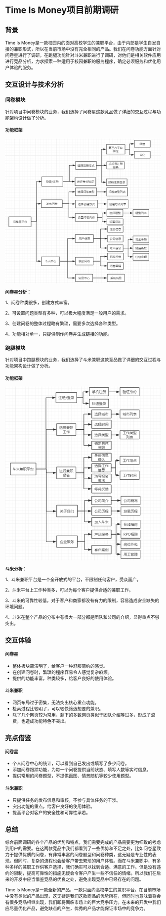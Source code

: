 # Time Is Money项目前期调研
## 背景
Time Is Money是一款校园内的面对高校学生的兼职平台，由于内部是学生自发自接的兼职形式，所以在当前市场中没有完全相同的产品。我们在问卷功能方面针对问卷星进行了调研，在跑腿功能针对斗米兼职进行了调研，对他们是相关软件应用进行竞品分析，力求探索一种适用于校园兼职的服务程序，确定必须服务和优化用户体验的服务。

## 交互设计与技术分析
### 问卷模块
针对项目中问卷模块的业务，我们选择了问卷星这款竞品做了详细的交互过程与功能架构设计做了分析。

#### 功能框架
![](./pic/wenjuanxing.png)

**问卷星分析：**

1、问卷种类很多，创建方式丰富。

2、可设置问题类型有多种，可以极大程度满足一般用户的需求。

3、创建问卷的整体过程略有繁琐，需要多次选择各种类型。

4、功能相对单一，只提供制作问卷并生成链接的功能。


### 跑腿模块
针对项目中跑腿模块的业务，我们选择了斗米兼职这款竞品做了详细的交互过程与功能架构设计做了分析。
#### 功能框架
![](./pic/doumi.png)

**斗米分析：**

1、斗米兼职平台是一个全开放式的平台，不限制任何客户，受众面广。

2、斗米平台上工作种类多，可以为每个客户提供合适的兼职工作。

3、斗米的可靠性较低，对于客户和商家都没有有力的限制，容易造成安全缺失的环境问题。

4、斗米在整个产品的分布中有很大一部分都是团队和公司的介绍，显得重点不够突出。

## 交互体验
#### 问卷星
- 整体板块简洁明了，给客户一种舒服简约的感觉。
- 在创建问卷时，繁琐的程序容易令人感觉复杂麻烦。
- 提供的功能丰富，种类较多，给客户良好的使用体验。

#### 斗米兼职
- 网页布局过于密集，无法突出核心重点功能。
- 检索过程比较明了，可以较快筛选想要的兼职。
- 除了几个网页较为常用，剩下的多数网页类似于团队介绍等过多，形成了浪费，也造成功能特色不突出。


## 亮点借鉴
#### 问卷星
- 个人问卷中心的统计，可以看到自己发出或填写了多少问卷。
- 添加问卷跟踪功能，为每一个问卷提供当前状态、填写人数等实时信息。
- 提供常用的问卷题型，不提供画图、情景随机等较少使用题型。

#### 斗米兼职
- 只提供任务的发布信息和审核，不参与具体任务的干涉。
- 突出功能的重点，给客户良好的使用体验。
- 提高平台对客户的安全性和可靠性承若。


## 总结
综合前面调研的各个产品的优势和特点，我们需要完成的产品需要更为细致的考虑到用户的需要。在这两款竞品中我们都看到了一些优势和不足之处，比如问卷星致力于提供优质的问卷，有非常丰富的问卷题型和问卷种类，这无疑是专业性的表现。但同时，复杂的流程也会给客户带去繁琐的用户体验。而在斗米兼职中，有多种多样的兼职工作供客户选择，我们确实可以找到合适、满意的工作。但是没有违约的限制，提高可靠性的措施无疑会令客户产生一些不信任的情绪。所以我们在后来的开发中应当借鉴竞品的优良之处，避免出现竞品中已经存在的问题。

Time Is Money是一款全新的产品，一款只面向高校学生的兼职平台。在目前市场中没有类似的产品出现，这无疑是我们这款商品的优势所在，但同时也意味着将会有很多竞品相继出现，我们即将面临市场上的巨大竞争压力。在未来的开发中我们应尽量优化产品，避免缺点的产生，优秀的产品才能保证市场中的竞争力。
